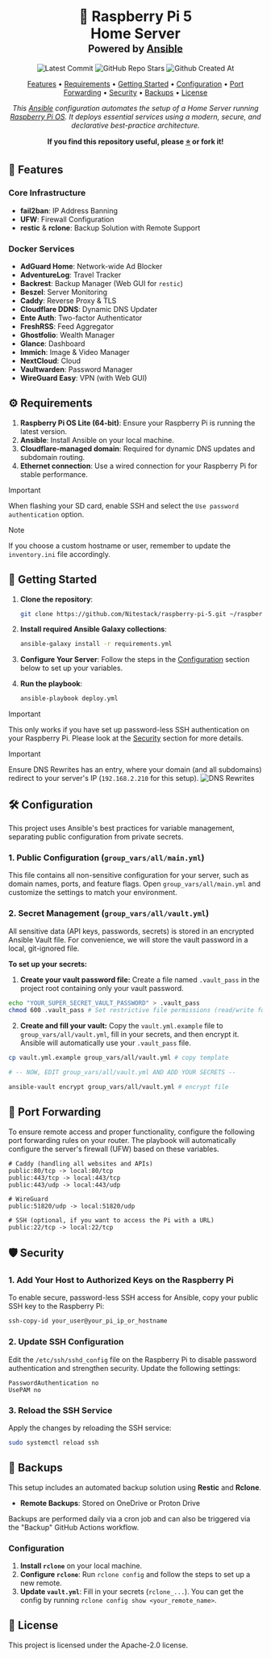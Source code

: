 <div align="center">
<h1>
  🍓 Raspberry Pi 5
  <br/>
  Home Server
  <br/>
  <sup>
    <sub>Powered by <a href="https://www.ansible.com/" target="_blank">Ansible</a></sub>
  </sup>
</h1>

![Latest Commit](https://img.shields.io/github/last-commit/Nitestack/raspberry-pi-5?style=for-the-badge)
![GitHub Repo Stars](https://img.shields.io/github/stars/Nitestack/raspberry-pi-5?style=for-the-badge)
![Github Created At](https://img.shields.io/github/created-at/Nitestack/raspberry-pi-5?style=for-the-badge)

[Features](#-features) • [Requirements](#️-requirements) • [Getting Started](#-getting-started) • [Configuration](#%EF%B8%8F-configuration) • [Port Forwarding](#-port-forwarding) • [Security](#%EF%B8%8F-security) • [Backups](#-backups) • [License](#-license)

_This [Ansible](https://www.ansible.com) configuration automates the setup of a Home Server running [Raspberry Pi OS](https://www.raspberrypi.com/software). It deploys essential services using a modern, secure, and declarative best-practice architecture._

<p>
  <strong>If you find this repository useful, please <a href="#" title="star">⭐️</a> or fork it!</strong>
</p>
</div>

## 🚀 Features

### Core Infrastructure

- **fail2ban**: IP Address Banning
- **UFW**: Firewall Configuration
- **restic** & **rclone**: Backup Solution with Remote Support

### Docker Services

- **AdGuard Home**: Network-wide Ad Blocker
- **AdventureLog**: Travel Tracker
- **Backrest**: Backup Manager (Web GUI for `restic`)
- **Beszel**: Server Monitoring
- **Caddy**: Reverse Proxy & TLS
- **Cloudflare DDNS**: Dynamic DNS Updater
- **Ente Auth**: Two-factor Authenticator
- **FreshRSS**: Feed Aggregator
- **Ghostfolio**: Wealth Manager
- **Glance**: Dashboard
- **Immich**: Image & Video Manager
- **NextCloud**: Cloud
- **Vaultwarden**: Password Manager
- **WireGuard Easy**: VPN (with Web GUI)

## ⚙️ Requirements

1. **Raspberry Pi OS Lite (64-bit)**: Ensure your Raspberry Pi is running the latest version.
2. **Ansible**: Install Ansible on your local machine.
3. **Cloudflare-managed domain**: Required for dynamic DNS updates and subdomain routing.
4. **Ethernet connection**: Use a wired connection for your Raspberry Pi for stable performance.

> [!Important]
> When flashing your SD card, enable SSH and select the `Use password authentication` option.

> [!Note]
> If you choose a custom hostname or user, remember to update the `inventory.ini` file accordingly.

## 🏁 Getting Started

1. **Clone the repository**:

   ```sh
   git clone https://github.com/Nitestack/raspberry-pi-5.git ~/raspberry-pi-5

2. **Install required Ansible Galaxy collections**:

    ```sh
    ansible-galaxy install -r requirements.yml
    ```

3. **Configure Your Server**: Follow the steps in the [Configuration](#%EF%B8%8F-configuration) section below to set up your variables.

4. **Run the playbook**:

    ```sh
    ansible-playbook deploy.yml
    ```

> [!IMPORTANT]
> This only works if you have set up password-less SSH authentication on your Raspberry Pi. Please look at the [Security](#%EF%B8%8F-security) section for more details.

> [!IMPORTANT]
> Ensure DNS Rewrites has an entry, where your domain (and all subdomains) redirect to your server's IP (`192.168.2.210` for this setup).
> ![DNS Rewrites](assets/dns-rewrites.png)

## 🛠️ Configuration

This project uses Ansible's best practices for variable management, separating public configuration from private secrets.

### 1. Public Configuration (`group_vars/all/main.yml`)

This file contains all non-sensitive configuration for your server, such as domain names, ports, and feature flags. Open `group_vars/all/main.yml` and customize the settings to match your environment.

### 2. Secret Management (`group_vars/all/vault.yml`)

All sensitive data (API keys, passwords, secrets) is stored in an encrypted Ansible Vault file. For convenience, we will store the vault password in a local, git-ignored file.

**To set up your secrets:**

1. **Create your vault password file:** Create a file named `.vault_pass` in the project root containing only your vault password.

```sh
echo "YOUR_SUPER_SECRET_VAULT_PASSWORD" > .vault_pass
chmod 600 .vault_pass # Set restrictive file permissions (read/write for your user only)
```

2. **Create and fill your vault:** Copy the `vault.yml.example` file to `group_vars/all/vault.yml`, fill in your secrets, and then encrypt it. Ansible will automatically use your `.vault_pass` file.

```sh
cp vault.yml.example group_vars/all/vault.yml # copy template

# -- NOW, EDIT group_vars/all/vault.yml AND ADD YOUR SECRETS --

ansible-vault encrypt group_vars/all/vault.yml # encrypt file
```

## 🔌 Port Forwarding

To ensure remote access and proper functionality, configure the following port forwarding rules on your router. The playbook will automatically configure the server's firewall (UFW) based on these variables.

```plaintext
# Caddy (handling all websites and APIs)
public:80/tcp -> local:80/tcp
public:443/tcp -> local:443/tcp
public:443/udp -> local:443/udp

# WireGuard
public:51820/udp -> local:51820/udp

# SSH (optional, if you want to access the Pi with a URL)
public:22/tcp -> local:22/tcp
```

## 🛡️ Security

### 1. Add Your Host to Authorized Keys on the Raspberry Pi

To enable secure, password-less SSH access for Ansible, copy your public SSH key to the Raspberry Pi:

```sh
ssh-copy-id your_user@your_pi_ip_or_hostname
```

### 2. Update SSH Configuration

Edit the `/etc/ssh/sshd_config` file on the Raspberry Pi to disable password authentication and strengthen security. Update the following settings:

```plaintext
PasswordAuthentication no
UsePAM no
```

### 3. Reload the SSH Service

Apply the changes by reloading the SSH service:

```sh
sudo systemctl reload ssh
```

## 💾 Backups

This setup includes an automated backup solution using **Restic** and **Rclone**.

- **Remote Backups**: Stored on OneDrive or Proton Drive

Backups are performed daily via a cron job and can also be triggered via the "Backup" GitHub Actions workflow.

### Configuration

1. **Install `rclone`** on your local machine.
2. **Configure `rclone`**: Run `rclone config` and follow the steps to set up a new remote.
3. **Update `vault.yml`**: Fill in your secrets (`rclone_...`). You can get the config by running `rclone config show <your_remote_name>`.

## 📝 License

This project is licensed under the Apache-2.0 license.
